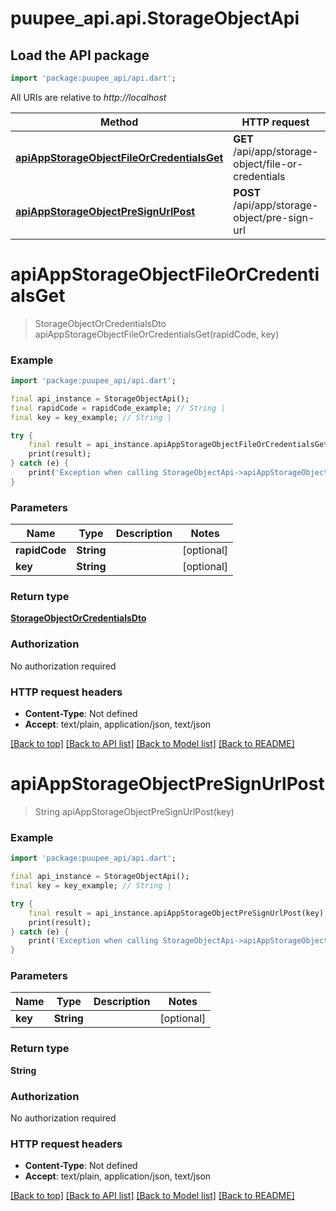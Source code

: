 # puupee_api.api.StorageObjectApi

## Load the API package
```dart
import 'package:puupee_api/api.dart';
```

All URIs are relative to *http://localhost*

Method | HTTP request | Description
------------- | ------------- | -------------
[**apiAppStorageObjectFileOrCredentialsGet**](StorageObjectApi.md#apiappstorageobjectfileorcredentialsget) | **GET** /api/app/storage-object/file-or-credentials | 
[**apiAppStorageObjectPreSignUrlPost**](StorageObjectApi.md#apiappstorageobjectpresignurlpost) | **POST** /api/app/storage-object/pre-sign-url | 


# **apiAppStorageObjectFileOrCredentialsGet**
> StorageObjectOrCredentialsDto apiAppStorageObjectFileOrCredentialsGet(rapidCode, key)



### Example
```dart
import 'package:puupee_api/api.dart';

final api_instance = StorageObjectApi();
final rapidCode = rapidCode_example; // String | 
final key = key_example; // String | 

try {
    final result = api_instance.apiAppStorageObjectFileOrCredentialsGet(rapidCode, key);
    print(result);
} catch (e) {
    print('Exception when calling StorageObjectApi->apiAppStorageObjectFileOrCredentialsGet: $e\n');
}
```

### Parameters

Name | Type | Description  | Notes
------------- | ------------- | ------------- | -------------
 **rapidCode** | **String**|  | [optional] 
 **key** | **String**|  | [optional] 

### Return type

[**StorageObjectOrCredentialsDto**](StorageObjectOrCredentialsDto.md)

### Authorization

No authorization required

### HTTP request headers

 - **Content-Type**: Not defined
 - **Accept**: text/plain, application/json, text/json

[[Back to top]](#) [[Back to API list]](../README.md#documentation-for-api-endpoints) [[Back to Model list]](../README.md#documentation-for-models) [[Back to README]](../README.md)

# **apiAppStorageObjectPreSignUrlPost**
> String apiAppStorageObjectPreSignUrlPost(key)



### Example
```dart
import 'package:puupee_api/api.dart';

final api_instance = StorageObjectApi();
final key = key_example; // String | 

try {
    final result = api_instance.apiAppStorageObjectPreSignUrlPost(key);
    print(result);
} catch (e) {
    print('Exception when calling StorageObjectApi->apiAppStorageObjectPreSignUrlPost: $e\n');
}
```

### Parameters

Name | Type | Description  | Notes
------------- | ------------- | ------------- | -------------
 **key** | **String**|  | [optional] 

### Return type

**String**

### Authorization

No authorization required

### HTTP request headers

 - **Content-Type**: Not defined
 - **Accept**: text/plain, application/json, text/json

[[Back to top]](#) [[Back to API list]](../README.md#documentation-for-api-endpoints) [[Back to Model list]](../README.md#documentation-for-models) [[Back to README]](../README.md)

